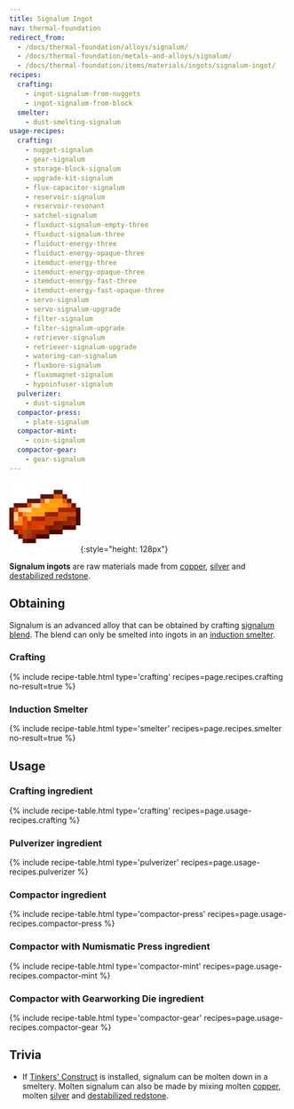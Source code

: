 ```yaml
---
title: Signalum Ingot
nav: thermal-foundation
redirect_from:
  - /docs/thermal-foundation/alloys/signalum/
  - /docs/thermal-foundation/metals-and-alloys/signalum/
  - /docs/thermal-foundation/items/materials/ingots/signalum-ingot/
recipes:
  crafting:
    - ingot-signalum-from-nuggets
    - ingot-signalum-from-block
  smelter:
    - dust-smelting-signalum
usage-recipes:
  crafting:
    - nugget-signalum
    - gear-signalum
    - storage-block-signalum
    - upgrade-kit-signalum
    - flux-capacitor-signalum
    - reservoir-signalum
    - reservoir-resonant
    - satchel-signalum
    - fluxduct-signalum-empty-three
    - fluxduct-signalum-three
    - fluiduct-energy-three
    - fluiduct-energy-opaque-three
    - itemduct-energy-three
    - itemduct-energy-opaque-three
    - itemduct-energy-fast-three
    - itemduct-energy-fast-opaque-three
    - servo-signalum
    - servo-signalum-upgrade
    - filter-signalum
    - filter-signalum-upgrade
    - retriever-signalum
    - retriever-signalum-upgrade
    - watering-can-signalum
    - fluxbore-signalum
    - fluxomagnet-signalum
    - hypoinfuser-signalum
  pulverizer:
    - dust-signalum
  compactor-press:
    - plate-signalum
  compactor-mint:
    - coin-signalum
  compactor-gear:
    - gear-signalum
---
```


![Signalum ingot](/assets/images/thermal-foundation/ingot-signalum.png){:style="height: 128px"}


**Signalum ingots** are raw materials made from [copper](/docs/copper-ingot/),
[silver](/docs/silver-ingot/) and [destabilized
redstone](/docs/destabilized-redstone/).


Obtaining
---------

Signalum is an advanced alloy that can be obtained by crafting [signalum
blend](/docs/signalum-blend/). The blend can only be smelted into ingots in an
[induction smelter](/docs/induction-smelter/).

### Crafting
{% include recipe-table.html type='crafting' recipes=page.recipes.crafting no-result=true %}

### Induction Smelter
{% include recipe-table.html type='smelter' recipes=page.recipes.smelter no-result=true %}


Usage
-----

### Crafting ingredient
{% include recipe-table.html type='crafting' recipes=page.usage-recipes.crafting %}

### Pulverizer ingredient
{% include recipe-table.html type='pulverizer' recipes=page.usage-recipes.pulverizer %}

### Compactor ingredient
{% include recipe-table.html type='compactor-press' recipes=page.usage-recipes.compactor-press %}

### Compactor with Numismatic Press ingredient
{% include recipe-table.html type='compactor-mint' recipes=page.usage-recipes.compactor-mint %}

### Compactor with Gearworking Die ingredient
{% include recipe-table.html type='compactor-gear' recipes=page.usage-recipes.compactor-gear %}


Trivia
------

* If [Tinkers'
  Construct](https://minecraft.curseforge.com/projects/tinkers-construct) is
  installed, signalum can be molten down in a smeltery. Molten signalum can also
  be made by mixing molten [copper](/docs/copper-ingot/), molten
  [silver](/docs/silver-ingot/) and [destabilized
  redstone](/docs/destabilized-redstone/).
